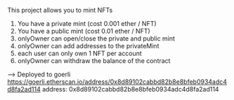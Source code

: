 This project allows you to mint NFTs
1. You have a private mint (cost 0.001 ether / NFT)
2. You have a public mint (cost 0.01 ether / NFT)
3. onlyOwner can open/close the private and public mint
4. onlyOwner can add addresses to the privateMint
5. each user can only own 1 NFT per account
6. onlyOwner can withdraw the balance of the contract

--> Deployed to goerli https://goerli.etherscan.io/address/0x8d89102cabbd82b8e8bfeb0934adc4d8fa2ad114
address: 0x8d89102cabbd82b8e8bfeb0934adc4d8fa2ad114
